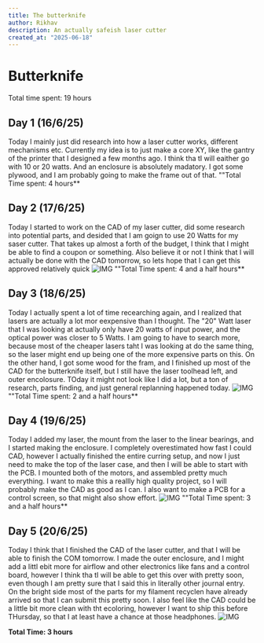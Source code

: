 ```yaml
---
title: The butterknife
author: Rikhav
description: An actually safeish laser cutter
created_at: "2025-06-18"
---
```



# Butterknife
Total time spent: 19 hours
## Day 1 (16/6/25)
Today I mainly just did research into how a laser cutter works, different mechanisms etc. Currently my idea is to just make a core XY, like the gantry of the printer that I designed a few months ago. I think tha tI will eaither go with 10 or 20 watts. And an enclosure is absolutely madatory. I got some plywood, and I am probably going to make the frame out of that.
""Total Time spent: 4 hours**

## Day 2 (17/6/25)
Today I started to work on the CAD of my laser cutter, did some research into potential parts, and desided that I am goign to use 20 Watts for my saser cutter. That takes up almost a forth of the budget, I think that I might be able to find a coupon or something. Also believe it or not I think that I will actually be done with the CAD tomorrow, so lets hope that I can get this approved relatively quick
![IMG](https://hc-cdn.hel1.your-objectstorage.com/s/v3/43e2887282d9ba38ec8c08d91ce23089fc11d4e3_image.png)
""Total Time spent: 4 and a half hours**
## Day 3 (18/6/25)
Today I actually spent a lot of time recearching again, and I realized that lasers are actually a lot mor eexpensive than I thought. The "20" Watt laser that I was looking at actually only have 20 watts of input power, and the optical power was closer to 5 Watts. I am going to have to search more, because most of the cheaper lasers taht I was looking at do the same thing, so the laser might end up being one of the more expensive parts on this. On the other hand, I got some wood for the fram, and I finished up most of the CAD for the butterknife itself, but I still have the laser toolhead left, and outer encolosure. TOday it might not look like I did a lot, but a ton of research, parts finding, and just general replanning happened today.
![IMG](https://hc-cdn.hel1.your-objectstorage.com/s/v3/8bddbbf387879af30e927b20c4f3c7ac86df9cac_image.png)
""Total Time spent: 2 and a half hours**

## Day 4 (19/6/25)
Today I added my laser, the mount from the laser to the linear bearings, and I started making the enclosure. I completely overestimated how fast I could CAD, however I actually finished the entire curring setup, and now I just need to make the top of the laser case, and then I will be able to start with the PCB. I mounted both of the motors, and assembled pretty much everything. I want to make this a  reallly high quality project, so I will probably make the CAD as good as I can. I also want to make a PCB for a control screen, so that might also show effort.
![IMG](https://hc-cdn.hel1.your-objectstorage.com/s/v3/73320a8b1953fc3685f5b5be0b58617c692a570b_image.png)
""Total Time spent: 3 and a half hours**
## Day 5 (20/6/25)
Today I think that I finished the CAD of the laser cutter, and that I will be able to finish the COM tomorrow. I made the outer enclosure, and I might add a littl ebit more for airflow and other electronics like fans and a control board, however I think tha tI will be able to get this over with pretty soon, even though I am pretty sure that I said this in literally other journal entry. On the bright side most of the parts for my filament recyclen have already arrived so that I can submit this pretty soon. I also feel like the CAD could be a little bit more clean with tht ecoloring, however I want to ship this before THursday, so that I at least have a chance at those headphones.
![IMG](https://hc-cdn.hel1.your-objectstorage.com/s/v3/7ef48b8099f0a5c6dbd0ac144222dee100ff7e3f_image.png)

**Total Time: 3 hours**
